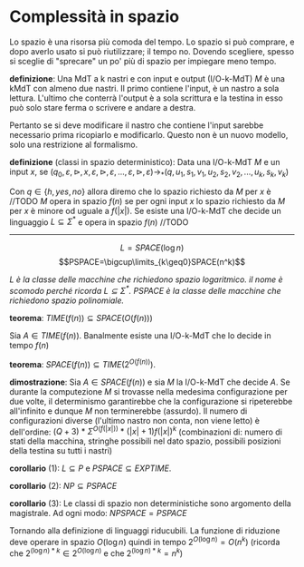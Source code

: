 # Complessità in spazio

Lo spazio è una risorsa più comoda del tempo. Lo spazio si può comprare, e dopo averlo usato si può riutilizzare; il tempo no. Dovendo scegliere, spesso si sceglie di "sprecare" un po' più di spazio per impiegare meno tempo.

**definizione**: Una MdT a k nastri e con input e output (I/O-k-MdT) $M$ è una kMdT con almeno due nastri. Il primo contiene l'input, è un nastro a sola lettura. L'ultimo che conterrà l'output è a sola scrittura e la testina in esso può solo stare ferma o scrivere e andare a destra.

Pertanto se si deve modificare il nastro che contiene l'input sarebbe necessario prima ricopiarlo e modificarlo. Questo non è un nuovo modello, solo una restrizione al formalismo.

**definizione** (classi in spazio deterministico): Data una I/O-k-MdT $M$ e un input $x$, se $(q_0,\varepsilon,\triangleright,x,\varepsilon,\triangleright,\varepsilon,...,\varepsilon,\triangleright,\varepsilon)\rightarrow_*(q,u_1,s_1,v_1,u_2,s_2,v_2,...,u_k,s_k,v_k)$

Con $q\in\{h,yes,no\}$ allora diremo che lo spazio richiesto da $M$ per $x$ è 
//TODO
$M$ opera in spazio $f(n)$ se per ogni input $x$ lo spazio richiesto da $M$ per $x$ è minore od uguale a $f(|x|)$.
Se esiste una I/O-k-MdT che decide un linguaggio $L\subseteq\Sigma^*$ e opera in spazio $f(n)$
//TODO

---

$$L=SPACE(\log n)$$
$$PSPACE=\bigcup\limits_{k\geq0}SPACE(n^k)$$

*$L$ è la classe delle macchine che richiedono spazio logaritmico. il nome è scomodo perché ricorda $L\subseteq\Sigma^*$.*
*$PSPACE$ è la classe delle macchine che richiedono spazio polinomiale.*

**teorema**: $TIME(f(n))\subseteq SPACE(O(f(n)))$

Sia $A\in TIME(f(n))$. Banalmente esiste una I/O-k-MdT che lo decide in tempo $f(n)$

**teorema**: $SPACE(f(n))\subseteq TIME(2^{O(f(n))})$.

**dimostrazione**: Sia $A\in SPACE(f(n))$ e sia $M$ la I/O-k-MdT che decide $A$. Se durante la computezione $M$ si trovasse nella medesima configurazione per due volte, il determinismo garantirebbe che la configurazione si ripeterebbe all'infinito e dunque $M$ non terminerebbe (assurdo). Il numero di configurazioni diverse (l'ultimo nastro non conta, non viene letto) è dell'ordine: $(Q+3)~*~\Sigma^{O(f(|x|))}~*~(|x|+1)f(|x|)^k$ (combinazioni di: numero di stati della macchina, stringhe possibili nel dato spazio, possibili posizioni della testina su tutti i nastri)

**corollario** (1): $L\subseteq P$ e $PSPACE\subseteq EXPTIME$.

**corollario** (2): $NP\subseteq PSPACE$

**corollario** (3): Le classi di spazio non deterministiche sono argomento della magistrale. Ad ogni modo: $NPSPACE=PSPACE$

Tornando alla definizione di linguaggi riducubili. La funzione di riduzione deve operare in spazio $O(\log n)$ quindi in tempo $2^{O(\log n)}=O(n^k)$ (ricorda che $2^{(\log n)*k}\in2^{O(\log n)}$ e che $2^{(\log n)*k}=n^k$)